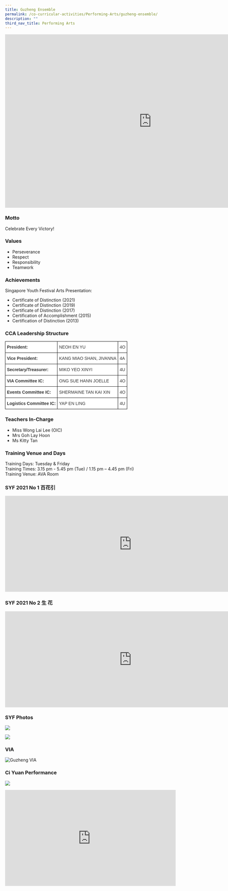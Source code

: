 ```yaml
---
title: Guzheng Ensemble
permalink: /co-curricular-activities/Performing-Arts/guzheng-ensemble/
description: ""
third_nav_title: Performing Arts
---
```

<iframe src="https://docs.google.com/presentation/d/e/2PACX-1vRnM_EN-1VFisvQNpnwIVRZ0raEgS1ijN4V9JKm0KKFWOGXjFglrycIMfWxm6ytKeHW5sz6AsxIidnD/embed?start=true&amp;loop=true&amp;delayms=3000" frameborder="0" width="960" height="569" allowfullscreen="true"></iframe>

### Motto

Celebrate Every Victory!

### Values

*   Perseverance
*   Respect
*   Responsibility
*   Teamwork

### Achievements

Singapore Youth Festival Arts Presentation:
*   Certificate of Distinction (2021)
*   Certificate of Distinction (2019)  
*   Certificate of Distinction (2017)
*   Certification of Accomplishment (2015)
*   Certification of Distinction (2013)



### CCA Leadership Structure

<style type="text/css">
.tg  {border-collapse:collapse;border-spacing:0;margin:0px auto;}
.tg td{border-color:black;border-style:solid;border-width:1px;font-family:Arial, sans-serif;font-size:14px;
  overflow:hidden;padding:10px 5px;word-break:normal;}
.tg th{border-color:black;border-style:solid;border-width:1px;font-family:Arial, sans-serif;font-size:14px;
  font-weight:normal;overflow:hidden;padding:10px 5px;word-break:normal;}
.tg .tg-citn{background-color:#FFF;color:#333;text-align:left;vertical-align:top}
.tg .tg-rdtm{background-color:#FFF;color:#333;font-weight:bold;text-align:left;vertical-align:top}
</style>
<table class="tg">
<tbody>
  <tr>
    <td class="tg-rdtm">President:                        </td>
    <td class="tg-citn">NEOH EN YU          </td>
    <td class="tg-citn">4O</td>
  </tr>
  <tr>
    <td class="tg-rdtm">Vice President:               </td>
    <td class="tg-citn">KANG MIAO SHAN, JIVANNA  </td>
    <td class="tg-citn">4A</td>
  </tr>
  <tr>
    <td class="tg-rdtm">Secretary/Treasurer:     </td>
    <td class="tg-citn">MIKO YEO XINYI</td>
    <td class="tg-citn">4U</td>
  </tr>
  <tr>
    <td class="tg-rdtm">VIA Committee IC:         </td>
    <td class="tg-citn">ONG SUE HANN JOELLE      </td>
    <td class="tg-citn">4O</td>
  </tr>
  <tr>
    <td class="tg-rdtm">Events Committee IC:   </td>
    <td class="tg-citn">SHERMAINE TAN KAI XIN</td>
    <td class="tg-citn">4O</td>
  </tr>
  <tr>
    <td class="tg-rdtm">Logistics Committee IC: </td>
    <td class="tg-citn">YAP EN LING</td>
    <td class="tg-citn">4U</td>
  </tr>
</tbody>
</table>


### Teachers In-Charge

* Miss Wong Lai Lee (OIC)
* Mrs Goh Lay Hoon
* Ms Kitty Tan

### Training Venue and Days

Training Days: Tuesday &amp; Friday   
Training Times: 3.15 pm - 5.45 pm (Tue) / 1.15 pm – 4.45 pm (Fri)   
Training Venue: AVA Room


### SYF 2021 No 1 百花引

<center><iframe allowfullscreen="" allow="accelerometer; autoplay; clipboard-write; encrypted-media; gyroscope; picture-in-picture" frameborder="0" title="HS GUZHENG GZS 030 SYF2021 NO 1 百花引" src="https://www.youtube.com/embed/q0LQdiTM8QE" height="315" width="830"></iframe></center>


### SYF 2021 No 2 生 花

<center><iframe allowfullscreen="" allow="accelerometer; autoplay; clipboard-write; encrypted-media; gyroscope; picture-in-picture" frameborder="0" title="HS GUZHENG GZS 030 SYF2021 NO 2 生 花" src="https://www.youtube.com/embed/JTGi5w3FJ60" height="315" width="830"></iframe></center>


### SYF Photos

![](/images/Guzheng/gz-syf1a.png)

![](/images/Guzheng/syf%20photo%2028%20mar%202023.jpeg)


### VIA

![Guzheng VIA](/images/Guzheng/guzheng%20via.jpg)

### Ci Yuan Performance

![](/images/Guzheng/ci%20yuan%20performance_group%20photo.jpeg)

<iframe allowfullscreen="" allow="accelerometer; autoplay; clipboard-write; encrypted-media; gyroscope; picture-in-picture; web-share" frameborder="0" title="YouTube video player" src="https://www.youtube.com/embed/kWkv5mypO7k" height="315" width="560"></iframe>